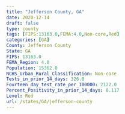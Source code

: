 ```yaml
---
title: "Jefferson County, GA"
date: 2020-12-14
draft: false
type: county
tags: [FIPS:13163.0,FEMA:4.0,Non-core,Red]
categories: [GA]
County: Jefferson County
State: GA
FIPS: 13163.0
FEMA_Region: 4.0
Population: 15362.0
NCHS_Urban_Rural_Classification: Non-core
Tests_in_prior_14_days: 326.0
Fourteen_day_test_rate_per_100000: 2122.0
Percent_Positivity_in_prior_14_days: 0.117
Level: Red
url: /states/GA/jefferson-county
---
```



